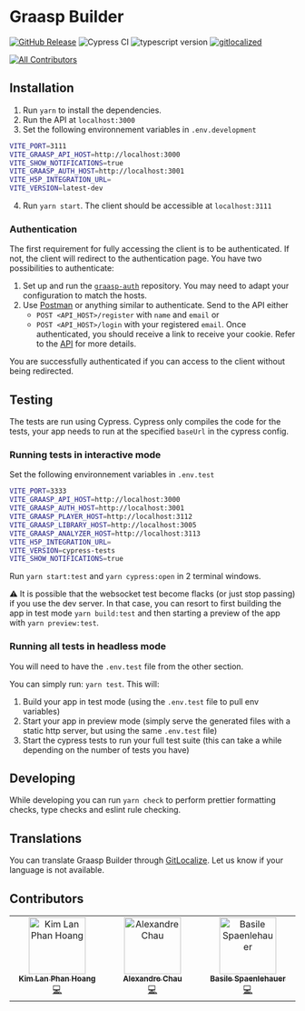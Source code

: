 # Graasp Builder

[![GitHub Release](https://img.shields.io/github/release/graasp/graasp-builder)]()
![Cypress CI](https://github.com/graasp/graasp-builder/actions/workflows/ci.yml/badge.svg?branch=main)
![typescript version](https://img.shields.io/github/package-json/dependency-version/graasp/graasp-builder/dev/typescript)
[![gitlocalized ](https://gitlocalize.com/repo/8885/whole_project/badge.svg)](https://gitlocalize.com/repo/8885/whole_project?utm_source=badge)

<!-- ALL-CONTRIBUTORS-BADGE:START - Do not remove or modify this section -->

[![All Contributors](https://img.shields.io/badge/all_contributors-2-orange.svg?style=flat-square)](#contributors-)

<!-- ALL-CONTRIBUTORS-BADGE:END -->

## Installation

1. Run `yarn` to install the dependencies.
2. Run the API at `localhost:3000`
3. Set the following environnement variables in `.env.development`

```sh
VITE_PORT=3111
VITE_GRAASP_API_HOST=http://localhost:3000
VITE_SHOW_NOTIFICATIONS=true
VITE_GRAASP_AUTH_HOST=http://localhost:3001
VITE_H5P_INTEGRATION_URL=
VITE_VERSION=latest-dev
```

4. Run `yarn start`. The client should be accessible at `localhost:3111`

### Authentication

The first requirement for fully accessing the client is to be authenticated. If not, the client will redirect to the authentication page. You have two possibilities to authenticate:

1. Set up and run the [`graasp-auth`](https://github.com/graasp/graasp-auth) repository. You may need to adapt your configuration to match the hosts.
2. Use [Postman](https://www.postman.com/) or anything similar to authenticate. Send to the API either
   - `POST <API_HOST>/register` with `name` and `email` or
   - `POST <API_HOST>/login` with your registered `email`.
     Once authenticated, you should receive a link to receive your cookie. Refer to the [API](https://github.com/graasp/graasp) for more details.

You are successfully authenticated if you can access to the client without being redirected.

## Testing

The tests are run using Cypress. Cypress only compiles the code for the tests, your app needs to run at the specified `baseUrl` in the cypress config.

### Running tests in interactive mode

Set the following environnement variables in `.env.test`

```sh
VITE_PORT=3333
VITE_GRAASP_API_HOST=http://localhost:3000
VITE_GRAASP_AUTH_HOST=http://localhost:3001
VITE_GRAASP_PLAYER_HOST=http://localhost:3112
VITE_GRAASP_LIBRARY_HOST=http://localhost:3005
VITE_GRAASP_ANALYZER_HOST=http://localhost:3113
VITE_H5P_INTEGRATION_URL=
VITE_VERSION=cypress-tests
VITE_SHOW_NOTIFICATIONS=true
```

Run `yarn start:test` and `yarn cypress:open` in 2 terminal windows.

:warning: It is possible that the websocket test become flacks (or just stop passing) if you use the dev server. In that case, you can resort to first building the app in test mode `yarn build:test` and then starting a preview of the app with `yarn preview:test`.

### Running all tests in headless mode

You will need to have the `.env.test` file from the other section.

You can simply run: `yarn test`. This will:

1. Build your app in test mode (using the `.env.test` file to pull env variables)
2. Start your app in preview mode (simply serve the generated files with a static http server, but using the same `.env.test` file)
3. Start the cypress tests to run your full test suite (this can take a while depending on the number of tests you have)

## Developing

While developing you can run `yarn check` to perform prettier formatting checks, type checks and eslint rule checking.

## Translations

You can translate Graasp Builder through [GitLocalize](https://gitlocalize.com/repo/8885). Let us know if your language is not available.

## Contributors

<!-- ALL-CONTRIBUTORS-LIST:START - Do not remove or modify this section -->
<!-- prettier-ignore-start -->
<!-- markdownlint-disable -->
<table>
  <tbody>
    <tr>
      <td align="center" valign="top" width="14.28%"><a href="https://www.linkedin.com/in/kim-lan-phan-hoang-a457bb130"><img src="https://avatars.githubusercontent.com/u/11229627?v=4?s=100" width="100px;" alt="Kim Lan Phan Hoang"/><br /><sub><b>Kim Lan Phan Hoang</b></sub></a><br /><a href="https://github.com/graasp/graasp-builder/commits?author=pyphilia" title="Code">💻</a></td>
      <td align="center" valign="top" width="14.28%"><a href="https://www.linkedin.com/in/chau-alexandre/"><img src="https://avatars.githubusercontent.com/u/14943421?v=4?s=100" width="100px;" alt="Alexandre Chau"/><br /><sub><b>Alexandre Chau</b></sub></a><br /><a href="https://github.com/graasp/graasp-builder/commits?author=dialexo" title="Code">💻</a></td>
      <td align="center" valign="top" width="14.28%"><a href="https://github.com/spaenleh"><img src="https://avatars.githubusercontent.com/u/39373170?v=4?s=100" width="100px;" alt="Basile Spaenlehauer"/><br /><sub><b>Basile Spaenlehauer</b></sub></a><br /><a href="https://github.com/graasp/graasp-builder/commits?author=spaenleh" title="Code">💻</a></td>
    </tr>
  </tbody>
</table>

<!-- markdownlint-restore -->
<!-- prettier-ignore-end -->

<!-- ALL-CONTRIBUTORS-LIST:END -->

